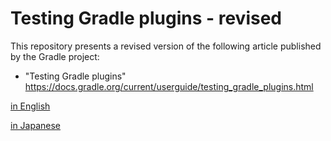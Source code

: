 # Testing Gradle plugins - revised

This repository presents a revised version of the following article published by the Gradle project:

- "Testing Gradle plugins" https://docs.gradle.org/current/userguide/testing_gradle_plugins.html


[in English](https://kazurayam.github.io/TestingGradlePlugins-revised/en/index.md)

[in Japanese](https://kazurayam.github.io/TestingGradlePlugins-revised/ja/index.md)


